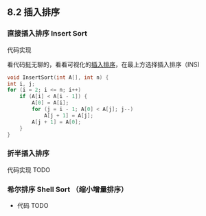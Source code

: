 ## 8.2 插入排序

### 直接插入排序 Insert Sort

代码实现

看代码挺无聊的，看看可视化的[插入排序](https://visualgo.net/zh/sorting)，在最上方选择插入排序（INS)

```cpp
void InsertSort(int A[], int n) {
int i, j;
for (i = 2; i <= n; i++)
    if (A[i] < A[i - 1]) {
        A[0] = A[i];
        for (j = i - 1; A[0] < A[j]; j--)
            A[j + 1] = A[j];
        A[j + 1] = A[0];
    }
}
```

### 折半插入排序

代码实现 TODO

### 希尔排序 Shell Sort （缩小增量排序）

- 代码 TODO

<!-- ### 习题

- 1 对于5个不同的数据元素进行直接插入排序，最多需要进行的比较次数是（不包含与哨兵的比较）→10次；解析：4+3+2+1=10次，如果加上与哨兵的比较就是14次（5+4+3+2）
- 3【2012】 对同一待排序序列分别进行折半插入排序和直接插入排序，两者之间可能的不同之处是
① 排序的总趟数
② 元素的移动次数
③ 使用辅助空间的数量
④ 元素之间的比较次数→④元素之间的比较次数；
解析：
用 折半插入排序 的比较次数的数量级在$O(n\log_2n)$ ，
用 直接插入排序 的比较次数和初始状态有关，在$O(n)\sim O(n^2)$ 之间
- 4 对有 n 个元素的顺序表采用直接插入排序算法进行排序，在最坏情况下所需的比较次数是多少？最好情况呢？（不考虑和哨兵的比较）?→最坏情况 ( n - 1 ) n / 2，最好情况 n - 1
- 12【2009】 用希尔排序方法对一个数据序列排序，若第1趟排序结果为` 9 1 4 13 7 8 20 23 15` ，则采用的增量间隔可能是 ?→3
- 18【2015】希尔排序的组内排序采用的是
A 直接插入排序
B 折半插入排序
C 快速排序
D 归并排序→A 直接插入排序
- 19【2018】 -->
